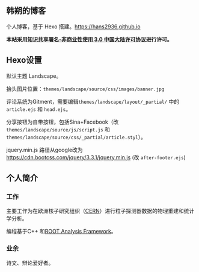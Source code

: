 ## 韩朔的博客

个人博客，基于 Hexo 搭建。https://hans2936.github.io

**本站采用[知识共享署名-非商业性使用 3.0 中国大陆许可协议](http://creativecommons.org/licenses/by-nc/3.0/cn/)进行许可。**

## Hexo设置
默认主题 Landscape。

抬头图片位置：`themes/landscape/source/css/images/banner.jpg`

评论系统为Gitment，需要编辑`themes/landscape/layout/_partial/` 中的 `article.ejs` 和 `head.ejs`。

分享按钮为自带按钮，包括Sina+Facebook（改 `themes/landscape/source/js/script.js` 和 `themes/landscape/source/css/_partial/article.styl`）。

jquery.min.js 路径从google改为 https://cdn.bootcss.com/jquery/3.3.1/jquery.min.js (改 `after-footer.ejs`)


## 个人简介
### 工作
主要工作为在欧洲核子研究组织（[CERN](https://home.cern)）进行粒子探测器数据的物理重建和统计学分析。

编程基于C++ 和[ROOT Analysis Framework](https://root.cern.ch)。

### 业余
诗文、辩论爱好者。

